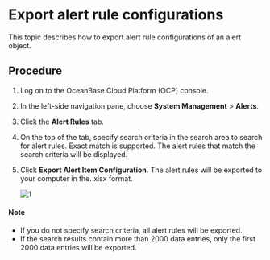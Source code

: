 # Export alert rule configurations

This topic describes how to export alert rule configurations of an alert object.

## Procedure

1. Log on to the OceanBase Cloud Platform (OCP) console.

2. In the left-side navigation pane, choose **System Management** > **Alerts**.

3. Click the **Alert Rules** tab.

4. On the top of the tab, specify search criteria in the search area to search for alert rules. Exact match is supported. The alert rules that match the search criteria will be displayed.

5. Click **Export Alert Item Configuration**. The alert rules will be exported to your computer in the. xlsx format.

   ![1](https://obbusiness-private.oss-cn-shanghai.aliyuncs.com/doc/img/ocp/401/%E5%AF%BC%E5%87%BA%E5%91%8A%E8%AD%A6%E8%A7%84%E5%88%99.png)

  <main id="notice" type='explain'>
    <h4>Note</h4>
    <ul>
    <li>If you do not specify search criteria, all alert rules will be exported.</li>
    <li>If the search results contain more than 2000 data entries, only the first 2000 data entries will be exported.</li>
    </ul>
  </main>
